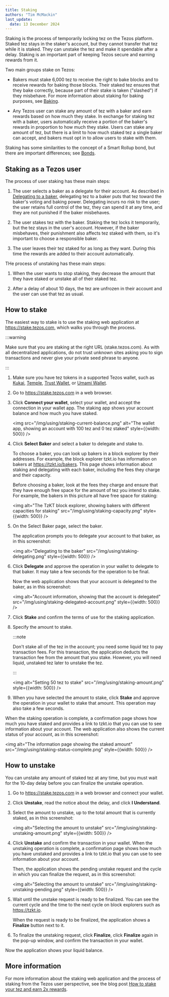 ```yaml
---
title: Staking
authors: "Tim McMackin"
last_update:
  date: 13 December 2024
---
```


Staking is the process of temporarily locking tez on the Tezos platform.
Staked tez stays in the staker's account, but they cannot transfer that tez while it is staked.
They can unstake the tez and make it spendable after a delay.
Staking is an important part of keeping Tezos secure and earning rewards from it.

Two main groups stake on Tezos:

- Bakers must stake 6,000 tez to receive the right to bake blocks and to receive rewards for baking those blocks.
Their staked tez ensures that they bake correctly, because part of their stake is taken ("slashed") if they misbehave.
For more information about staking for baking purposes, see [Baking](/architecture/bakers).

- Any Tezos user can stake any amount of tez with a baker and earn rewards based on how much they stake.
In exchange for staking tez with a baker, users automatically receive a portion of the baker's rewards in proportion to how much they stake.
Users can stake any amount of tez, but there is a limit to how much staked tez a single baker can accept, and bakers must opt in to allow users to stake with them.

Staking has some similarities to the concept of a Smart Rollup bond, but there are important differences; see [Bonds](/architecture/smart-rollups#bonds).

## Staking as a Tezos user

The process of user staking has these main steps:

1. The user selects a baker as a delegate for their account.
As described in [Delegating to a baker](/architecture/bakers#delegating-to-a-baker), delegating tez to a baker puts that tez toward the baker's voting and baking power.
Delegating incurs no risk to the user; the user retains full control of the tez, they can spend it at any time, and they are not punished if the baker misbehaves.

1. The user stakes tez with the baker.
Staking the tez locks it temporarily, but the tez stays in the user's account.
However, if the baker misbehaves, their punishment also affects tez staked with them, so it's important to choose a responsible baker.

1. The user leaves their tez staked for as long as they want.
During this time the rewards are added to their account automatically.

THe process of unstaking has these main steps:

1. When the user wants to stop staking, they decrease the amount that they have staked or unstake all of their staked tez.

1. After a delay of about 10 days, the tez are unfrozen in their account and the user can use that tez as usual.

## How to stake

The easiest way to stake is to use the staking web application at https://stake.tezos.com, which walks you through the process.

:::warning

Make sure that you are staking at the right URL (stake.tezos.com).
As with all decentralized applications, do not trust unknown sites asking you to sign transactions and never give your private seed phrase to anyone.

:::

1. Make sure you have tez tokens in a supported Tezos wallet, such as [Kukai](https://wallet.kukai.app/), [Temple](https://templewallet.com/), [Trust Wallet](https://trustwallet.com/), or [Umami Wallet](https://umamiwallet.com/).

1. Go to https://stake.tezos.com in a web browser.

1. Click **Connect your wallet**, select your wallet, and accept the connection in your wallet app.
The staking app shows your account balance and how much you have staked.

   <img src="/img/using/staking-current-balance.png" alt="The wallet app, showing an account with 100 tez and 0 tez staked" style={{width: 500}} />

1. Click **Select Baker** and select a baker to delegate and stake to.

   To choose a baker, you can look up bakers in a block explorer by their addresses.
   For example, the block explorer tzkt.io has information on bakers at https://tzkt.io/bakers.
   This page shows information about staking and delegating with each baker, including the fees they charge and their capacity.

   Before choosing a baker, look at the fees they charge and ensure that they have enough free space for the amount of tez you intend to stake.
   For example, the bakers in this picture all have free space for staking:

   <img alt="The TzKT block explorer, showing bakers with different capacities for staking" src="/img/using/staking-capacity.png" style={{width: 500}} />

1. On the Select Baker page, select the baker.

   The application prompts you to delegate your account to that baker, as in this screenshot:

   <img alt="Delegating to the baker" src="/img/using/staking-delegating.png" style={{width: 500}} />

1. Click **Delegate** and approve the operation in your wallet to delegate to that baker.
It may take a few seconds for the operation to be final.

   Now the web application shows that your account is delegated to the baker, as in this screenshot:

   <img alt="Account information, showing that the account is delegated" src="/img/using/staking-delegated-account.png" style={{width: 500}} />

1. Click **Stake** and confirm the terms of use for the staking application.

1. Specify the amount to stake.

   :::note

   Don't stake all of the tez in the account; you need some liquid tez to pay transaction fees.
   For this transaction, the application deducts the transaction fee from the amount that you stake.
   However, you will need liquid, unstaked tez later to unstake the tez.

   :::

   <img alt="Setting 50 tez to stake" src="/img/using/staking-amount.png" style={{width: 500}} />

1. When you have selected the amount to stake, click **Stake** and approve the operation in your wallet to stake that amount.
This operation may also take a few seconds.

When the staking operation is complete, a confirmation page shows how much you have staked and provides a link to tzkt.io that you can use to see information about your account.
The web application also shows the current status of your account, as in this screenshot:

<img alt="The information page showing the staked amount" src="/img/using/staking-status-complete.png" style={{width: 500}} />

## How to unstake

You can unstake any amount of staked tez at any time, but you must wait for the 10-day delay before you can finalize the unstake operation.

1. Go to https://stake.tezos.com in a web browser and connect your wallet.

1. Click **Unstake**, read the notice about the delay, and click **I Understand**.

1. Select the amount to unstake, up to the total amount that is currently staked, as in this screenshot:

   <img alt="Selecting the amount to unstake" src="/img/using/staking-unstaking-amount.png" style={{width: 500}} />

1. Click **Unstake** and confirm the transaction in your wallet.
When the unstaking operation is complete, a confirmation page shows how much you have unstaked and provides a link to tzkt.io that you can use to see information about your account.

   Then, the application shows the pending unstake request and the cycle in which you can finalize the request, as in this screenshot:

   <img alt="Selecting the amount to unstake" src="/img/using/staking-unstaking-pending.png" style={{width: 500}} />

1. Wait until the unstake request is ready to be finalized.
You can see the current cycle and the time to the next cycle on block explorers such as https://tzkt.io.

   When the request is ready to be finalized, the application shows a **Finalize** button next to it.

   <!-- TODO screencap -->

1. To finalize the unstaking request, click **Finalize**, click **Finalize** again in the pop-up window, and confirm the transaction in your wallet.

Now the application shows your liquid balance.

<!-- TODO screencap -->

## More information

For more information about the staking web application and the process of staking from the Tezos user perspective, see the blog post [How to stake your tez and earn 2x rewards](https://spotlight.tezos.com/how-to-stake/).
